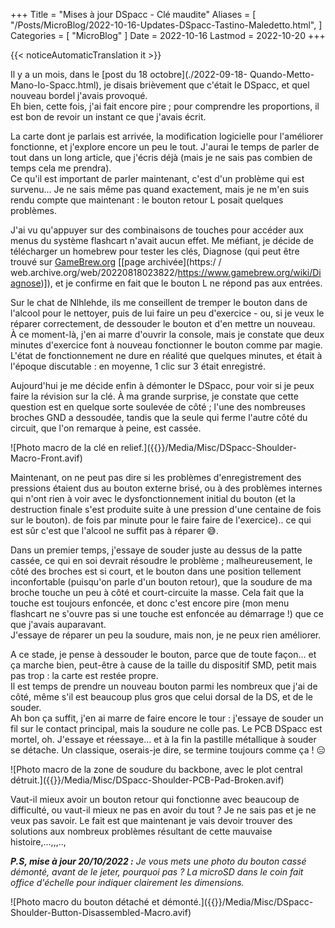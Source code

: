 +++
Title = "Mises à jour DSpacc - Clé maudite"
Aliases = [
  "/Posts/MicroBlog/2022-10-16-Updates-DSpacc-Tastino-Maledetto.html",
]
Categories = [ "MicroBlog" ]
Date = 2022-10-16
Lastmod = 2022-10-20
+++

{{< noticeAutomaticTranslation it >}}



Il y a un mois, dans le [post du 18 octobre](./2022-09-18- Quando-Metto-Mano-Io-Spacc.html), je disais brièvement que c'était le DSpacc, et quel nouveau bordel j'avais provoqué.  
Eh bien, cette fois, j'ai fait encore pire ; pour comprendre les proportions, il est bon de revoir un instant ce que j'avais écrit.

La carte dont je parlais est arrivée, la modification logicielle pour l'améliorer fonctionne, et j'explore encore un peu le tout. J'aurai le temps de parler de tout dans un long article, que j'écris déjà (mais je ne sais pas combien de temps cela me prendra).  
Ce qu'il est important de parler maintenant, c'est d'un problème qui est survenu... Je ne sais même pas quand exactement, mais je ne m'en suis rendu compte que maintenant : le bouton retour L posait quelques problèmes.

J'ai vu qu'appuyer sur des combinaisons de touches pour accéder aux menus du système flashcart n'avait aucun effet. Me méfiant, je décide de télécharger un homebrew pour tester les clés, Diagnose (qui peut être trouvé sur [GameBrew.org](https://www.gamebrew.org/wiki/Diagnose) [[page archivée](https:/ / web.archive.org/web/20220818023822/https://www.gamebrew.org/wiki/Diagnose)]), et je confirme en fait que le bouton L ne répond pas aux entrées.

Sur le chat de Nlhlehde, ils me conseillent de tremper le bouton dans de l'alcool pour le nettoyer, puis de lui faire un peu d'exercice - ou, si je veux le réparer correctement, de dessouder le bouton et d'en mettre un nouveau.  
À ce moment-là, j'en ai marre d'ouvrir la console, mais je constate que deux minutes d'exercice font à nouveau fonctionner le bouton comme par magie. L'état de fonctionnement ne dure en réalité que quelques minutes, et était à l'époque discutable : en moyenne, 1 clic sur 3 était enregistré.

Aujourd'hui je me décide enfin à démonter le DSpacc, pour voir si je peux faire la révision sur la clé. À ma grande surprise, je constate que cette question est en quelque sorte soulevée de côté ; l'une des nombreuses broches GND a dessoudée, tandis que la seule qui ferme l'autre côté du circuit, que l'on remarque à peine, est cassée.

![Photo macro de la clé en relief.]({{<assetsRoot >}}/Media/Misc/DSpacc-Shoulder-Macro-Front.avif)

Maintenant, on ne peut pas dire si les problèmes d'enregistrement des pressions étaient dus au bouton externe brisé, ou à des problèmes internes qui n'ont rien à voir avec le dysfonctionnement initial du bouton (et la destruction finale s'est produite suite à une pression d'une centaine de fois sur le bouton). de fois par minute pour le faire faire de l'exercice).. ce qui est sûr c'est que l'alcool ne suffit pas à réparer 😅.

Dans un premier temps, j'essaye de souder juste au dessus de la patte cassée, ce qui en soi devrait résoudre le problème ; malheureusement, le côté des broches est si court, et le bouton dans une position tellement inconfortable (puisqu'on parle d'un bouton retour), que la soudure de ma broche touche un peu à côté et court-circuite la masse. Cela fait que la touche est toujours enfoncée, et donc c'est encore pire (mon menu flashcart ne s'ouvre pas si une touche est enfoncée au démarrage !) que ce que j'avais auparavant.  
J'essaye de réparer un peu la soudure, mais non, je ne peux rien améliorer.

A ce stade, je pense à dessouder le bouton, parce que de toute façon... et ça marche bien, peut-être à cause de la taille du dispositif SMD, petit mais pas trop : la carte est restée propre.  
Il est temps de prendre un nouveau bouton parmi les nombreux que j'ai de côté, même s'il est beaucoup plus gros que celui dorsal de la DS, et de le souder.  
Ah bon ça suffit, j'en ai marre de faire encore le tour : j'essaye de souder un fil sur le contact principal, mais la soudure ne colle pas. Le PCB DSpacc est mortel, oh. J'essaye et réessaye... et à la fin la pastille métallique à souder se détache. Un classique, oserais-je dire, se termine toujours comme ça ! 😑

![Photo macro de la zone de soudure du backbone, avec le plot central détruit.]({{<assetsRoot >}}/Media/Misc/DSpacc-Shoulder-PCB-Pad-Broken.avif)

Vaut-il mieux avoir un bouton retour qui fonctionne avec beaucoup de difficulté, ou vaut-il mieux ne pas en avoir du tout ? Je ne sais pas et je ne veux pas savoir. Le fait est que maintenant je vais devoir trouver des solutions aux nombreux problèmes résultant de cette mauvaise histoire,...,,,..,

_**P.S, mise à jour 20/10/2022 :** Je vous mets une photo du bouton cassé démonté, avant de le jeter, pourquoi pas ? La microSD dans le coin fait office d'échelle pour indiquer clairement les dimensions._

![Photo macro du bouton détaché et démonté.]({{<assetsRoot >}}/Media/Misc/DSpacc-Shoulder-Button-Disassembled-Macro.avif)

